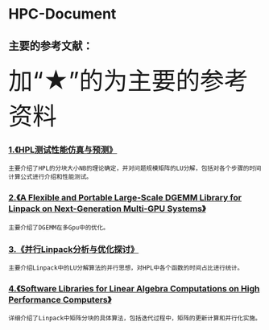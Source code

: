 # HPC-Document
## 主要的参考文献： 
<font size="10">加“★”的为主要的参考资料</font><br>
###  [1.《HPL测试性能仿真与预测》](https://github.com/luluteam-342/HPC-Document/blob/master/%E6%96%87%E6%A1%A3%E8%B5%84%E6%96%99/1.%E2%98%85HPL%E6%B5%8B%E8%AF%95%E6%80%A7%E8%83%BD%E4%BB%BF%E7%9C%9F%E4%B8%8E%E9%A2%84%E6%B5%8B_%E5%BC%A0%E6%96%87%E5%8A%9B.caj)
	主要介绍了HPL的分块大小NB的理论确定，并对问题规模矩阵的LU分解，包括对各个步骤的时间计算公式进行介绍和性能测试。
### [2.《A Flexible and Portable Large-Scale DGEMM Library for Linpack on Next-Generation Multi-GPU Systems》](https://github.com/luluteam-342/HPC-Document/blob/master/%E6%96%87%E6%A1%A3%E8%B5%84%E6%96%99/2.%E2%98%85A%20Flexible%20and%20Portable%20Large-Scale%20DGEMM%20Library%20for%20Linpack%20on%20Next-Generation%20Multi-GPU%20Systems.pdf)
	主要介绍了DGEMM在多Gpu中的优化。
### [3.《并行Linpack分析与优化探讨》](https://github.com/luluteam-342/HPC-Document/blob/master/%E6%96%87%E6%A1%A3%E8%B5%84%E6%96%99/3.%E2%98%85%E5%B9%B6%E8%A1%8Clinpack%E5%88%86%E6%9E%90%E4%B8%8E%E4%BC%98%E5%8C%96%E6%8E%A2%E8%AE%A8.pdf)
	主要介绍Linpack中的LU分解算法的并行思想，对HPL中各个函数的时间占比进行统计。
### [4.《Software Libraries for Linear Algebra Computations on High Performance Computers》](https://github.com/luluteam-342/HPC-Document/blob/master/%E6%96%87%E6%A1%A3%E8%B5%84%E6%96%99/4.%E2%98%85Software%20Libraries%20for%20Linear%20Algebra%20Computations%20on%20High%20Performance%20Computers.pdf)
	详细介绍了Linpack中矩阵分块的具体算法，包括迭代过程中，矩阵的更新计算和并行化实施。
 
	
